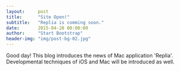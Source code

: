 ```yaml
---
layout:     post
title:      "Site Open!"
subtitle:   "Replia is comming soon."
date:       2015-04-28 00:00:00
author:     "Start Bootstrap"
header-img: "img/post-bg-02.jpg"
---
```


Good day! This blog introduces the news of Mac application 'Replia'.
Developmental techniques of iOS and Mac will be introduced as well.
